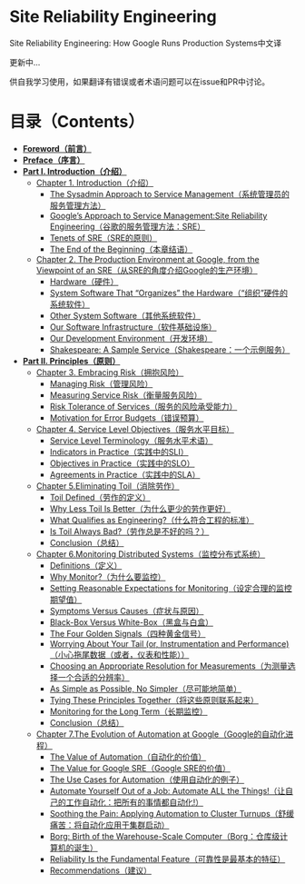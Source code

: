 # Site Reliability Engineering

Site Reliability Engineering: How Google Runs Production Systems中文译

更新中...

供自我学习使用，如果翻译有错误或者术语问题可以在issue和PR中讨论。

# **目录（Contents）**

* **[Foreword（前言）](./src/foreword.md)**
* **[Preface（序言）](./src/preface.md)**
* **[Part I. Introduction（介绍）](./src/part-1/introduction.md)**
  * [Chapter 1. Introduction（介绍）](./src/part-1/chapter-01/introduction.md)
    * [The Sysadmin Approach to Service Management（系统管理员的服务管理方法）](./src/part-1/chapter-01/the_sysadmin_approach_to_service_management.md)
    * [Google’s Approach to Service Management:Site Reliability Engineering（谷歌的服务管理方法：SRE）](./src/part-1/chapter-01/google's_approach_to_service_management_site_reliability_engineering.md)
    * [Tenets of SRE（SRE的原则）](./src/part-1/chapter-01/tenets_of_sre.md)
    * [The End of the Beginning（本章结语）](./src/part-1/chapter-01/the_end_of_the_beginning.md)
  * [Chapter 2. The Production Environment at Google, from the Viewpoint of an SRE（从SRE的角度介绍Google的生产环境）](./src/part-1/chapter-02/the_production_environment_at_google_from_the_viewpoint_of_an_sre.md)
    * [Hardware（硬件）](./src/part-1/chapter-02/hardware.md)
    * [System Software That “Organizes” the Hardware（“组织”硬件的系统软件）](./src/part-1/chapter-02/system_software_that_"organizes"_the_hardware.md)
    * [Other System Software（其他系统软件）](./src/part-1/chapter-02/other_system_software.md)
    * [Our Software Infrastructure（软件基础设施）](./src/part-1/chapter-02/our_software_infra.md)
    * [Our Development Environment（开发环境）](./src/part-1/chapter-02/our_development_env.md)
    * [Shakespeare: A Sample Service（Shakespeare：一个示例服务）](./src/part-1/chapter-02/shakespare_a_simple_service.md)
* **[Part II. Principles（原则）](./src/part-2/principles.md)**
  * [Chapter 3. Embracing Risk（拥抱风险）](./src/part-2/chapter-03/embracing_risk.md)
    * [Managing Risk（管理风险）](./src/part-2/chapter-03/managing_risk.md)
    * [Measuring Service Risk（衡量服务风险）](./src/part-2/chapter-03/measuring_service_risk.md)
    * [Risk Tolerance of Services（服务的风险承受能力）](./src/part-2/chapter-03/risk_tolerance_of_services.md)
    * [Motivation for Error Budgets（错误预算）](./src/part-2/chapter-03/motivation_for_error_budgets.md)
  * [Chapter 4. Service Level Objectives（服务水平目标）](./src/part-2/chapter-04/service_level_objectives.md)
    * [Service Level Terminology（服务水平术语）](./src/part-2/chapter-04/service_level_terminology.md)
    * [Indicators in Practice（实践中的SLI）](./src/part-2/chapter-04/indicators_in_practice.md)
    * [Objectives in Practice（实践中的SLO）](./src/part-2/chapter-04/objectives_in_practice.md)
    * [Agreements in Practice（实践中的SLA）](./src/part-2/chapter-04/agreements_in_practice.md)
  * [Chapter 5.Eliminating Toil（消除劳作）](./src/part-2/chapter-05/eliminating_toil.md)
    * [Toil Defined（劳作的定义）](./src/part-2/chapter-05/toil_defined.md)
    * [Why Less Toil Is Better（为什么更少的劳作更好）](./src/part-2/chapter-05/why_less_toil_is_better.md)
    * [What Qualifies as Engineering?（什么符合工程的标准）](./src/part-2/chapter-05/what_qualifies_as_engineering.md)
    * [Is Toil Always Bad?（劳作总是不好的吗？）](./src/part-2/chapter-05/is_toil_always_bad.md)
    * [Conclusion（总结）](./src/part-2/chapter-05/conclusion.md)
  * [Chapter 6.Monitoring Distributed Systems（监控分布式系统）](./src/part-2/chapter-06/monitoring_distributed_systems.md)
    * [Definitions（定义）](./src/part-2/chapter-06/definitions.md)
    * [Why Monitor?（为什么要监控）](./src/part-2/chapter-06/why_monitor.md)
    * [Setting Reasonable Expectations for Monitoring（设定合理的监控期望值）](./src/part-2/chapter-06/setting_reasonable_expectations_for_monitoring.md)
    * [Symptoms Versus Causes（症状与原因）](./src/part-2/chapter-06/symptoms_versus_causes.md)
    * [Black-Box Versus White-Box（黑盒与白盒）](./src/part-2/chapter-06/black-box_versus_white-box.md)
    * [The Four Golden Signals（四种黄金信号）](./src/part-2/chapter-06/the_four_golden_signals.md)
    * [Worrying About Your Tail (or, Instrumentation and Performance)（小心拖尾数据（或者，仪表和性能））](./src/part-2/chapter-06/worrying_about_your_tail.md)
    * [Choosing an Appropriate Resolution for Measurements（为测量选择一个合适的分辨率）](./src/part-2/chapter-06/choosing_an_appropriate_resolution_for_measurements.md)
    * [As Simple as Possible, No Simpler（尽可能地简单）](./src/part-2/chapter-06/as_simple_as_possible.md)
    * [Tying These Principles Together（将这些原则联系起来）](./src/part-2/chapter-06/tying_these_principles_together.md)
    * [Monitoring for the Long Term（长期监控）](./src/part-2/chapter-06/monitoring_for_the_long_term.md)
    * [Conclusion（总结）](./src/part-2/chapter-06/conclusion.md)
  * [Chapter 7.The Evolution of Automation at Google（Google的自动化进程）](./src/part-2/chapter-07/the_evolution_of_automation_at_google.md)
    * [The Value of Automation（自动化的价值）](./src/part-2/chapter-07/the_value_of_automation.md)
    * [The Value for Google SRE（Google SRE的价值）](./src/part-2/chapter-07/the_value_of_google_sre.md)
    * [The Use Cases for Automation（使用自动化的例子）](./src/part-2/chapter-07/the_use_cases_for_automation.md)
    * [Automate Yourself Out of a Job: Automate ALL the Things!（让自己的工作自动化：把所有的事情都自动化!）](./src/part-2/chapter-07/automate_yourself_out_of_a_job.md)
    * [Soothing the Pain: Applying Automation to Cluster Turnups（舒缓痛苦：将自动化应用于集群启动）](./src/part-2/chapter-07/soothing_the_pain.md)
    * [Borg: Birth of the Warehouse-Scale Computer（Borg：仓库级计算机的诞生）](./src/part-2/chapter-07/borg.md)
    * [Reliability Is the Fundamental Feature（可靠性是最基本的特征）](./src/part-2/chapter-07/reliability_is_the_fundamental_feature.md)
    * [Recommendations（建议）](./src/part-2/chapter-07/recommendations.md)
